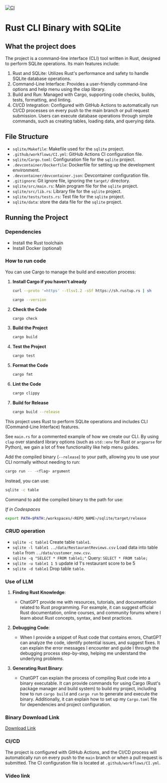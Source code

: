 [![CI](https://github.com/nogibjj/ids-706-mini2-jingxuan-li/actions/workflows/CI.yml/badge.svg)](https://github.com/nogibjj/ids-706-mini2-jingxuan-li/actions/workflows/CI.yml)
# Rust CLI Binary with SQLite
## What the project does
The project is a command-line interface (CLI) tool written in Rust, designed to perform SQLite operations. Its main features include:
1. Rust and SQLite: Utilizes Rust's performance and safety to handle SQLite database operations.
2. Command-Line Interface: Provides a user-friendly command-line options and help menu using the clap library.
3. Build and Run: Managed with Cargo, supporting code checks, builds, tests, formatting, and linting.
4. CI/CD Integration: Configured with GitHub Actions to automatically run CI/CD processes on every push to the main branch or pull request submission.
Users can execute database operations through simple commands, such as creating tables, loading data, and querying data.

## File Structure

- `sqlite/Makefile`: Makefile used for the `sqlite` project.
- `.github/workflows/CI.yml`: GitHub Actions CI configuration file.
- `sqlite/Cargo.toml`: Configuration file for the `sqlite` project.
- `.devcontainer/Dockerfile`: Dockerfile for setting up the development environment.
- `.devcontainer/devcontainer.json`: Devcontainer configuration file.
- `.gitignore`: Git ignore file, ignoring the `target/` directory.
- `sqlite/src/main.rs`: Main program file for the `sqlite` project.
- `sqlite/src/lib.rs`: Library file for the `sqlite` project.
- `sqlite/tests/tests.rs`: Test file for the `sqlite` project.
- `sqlite/data`: store the data file for the `sqlite` project.
## Running the Project

### Dependencies

- Install the Rust toolchain
- Install Docker (optional)

### How to run code

You can use Cargo to manage the build and execution process:

1. **Install Cargo if you haven't already**
    ```bash
    curl --proto '=https' --tlsv1.2 -sSf https://sh.rustup.rs | sh
    ```
    ```bash
    cargo --version
    ```
2. **Check the Code**
    ```bash
    cargo check
    ```
3. **Build the Project**
    ```bash
    cargo build
    ```
4. **Test the Project**
    ```bash
    cargo test
    ```
5. **Format the Code**
    ```bash
    cargo fmt
    ```
6. **Lint the Code**
    ```bash
    cargo clippy
    ```
7. **Build for Release**
    ```bash
    cargo build --release
    ```


This project uses Rust to perform SQLite operations and includes CLI (Command-Line Interface) features.

See `main.rs` for a commented example of how we create our CLI. By using `clap` over standard library options (such as `std::env` for Rust or `argparse` for Python), we gain a lot of free functionality like help menu guides.

Add the compiled binary (`--release`) to your path, allowing you to use your CLI normally without needing to run:

```bash
cargo run -- -<flag> argument
```

Instead, you can use:

```bash
sqlite -c table
```

Command to add the compiled binary to the path for use:

*If in Codespaces*

```bash
export PATH=$PATH:/workspaces/<REPO_NAME>/sqlite/target/release
```


### CRUD operation
- `sqlite -c table1` Create table `table1`.
- `sqlite -l table1 ../data/RestaurantReviews.csv` Load data into table `table` from `../data/customer_new.csv`.
- `sqlite -q "SELECT * FROM table1;"` Query: `SELECT * FROM table;`
- `sqlite -u table1 1 5` update id 1's restaurant score to be 5
- `sqlite -d table1` Drop table `table`.

### Use of LLM
1. **Finding Rust Knowledge**: 
   - ChatGPT provide me with resources, tutorials, and documentation related to Rust programming. For example, it can suggest official Rust documentation, online courses, and community forums where I learn about Rust concepts, syntax, and best practices.

2. **Debugging Code**: 
   - When I provide a snippet of Rust code that contains errors, ChatGPT can analyze the code, identify potential issues, and suggest fixes. It can explain the error messages I encounter and guide I through the debugging process step-by-step, helping me understand the underlying problems.

3. **Generating Rust Binary**: 
   - ChatGPT can explain the process of compiling Rust code into a binary executable. It can provide commands for using Cargo (Rust's package manager and build system) to build my project, including how to run `cargo build` and `cargo run` to generate and execute the binary. Additionally, it can explain how to set up my `Cargo.toml` file for dependencies and project configuration.



### Binary Download Link
[Download Link](https://github.com/nogibjj/ids-706-mini2-jingxuan-li/actions/runs/11604701019/artifacts/2126277831)



### CI/CD

The project is configured with GitHub Actions, and the CI/CD process will automatically run on every push to the `main` branch or when a pull request is submitted. The CI configuration file is located at `.github/workflows/CI.yml`.

### Video link
